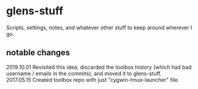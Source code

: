 # glens-stuff
Scripts, settings, notes, and whatever other stuff to keep around wherever I go.

## notable changes
2019.10.01 Revisited this idea, discarded the toolbox history (which had bad username / emails in the commits), and moved it to glens-stuff.  
2017.05.15 Created toolbox repo with just "cygwin-tmux-launcher" file.
